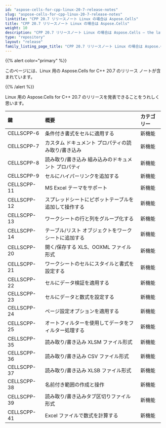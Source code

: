 ```yaml
---
id: "aspose-cells-for-cpp-linux-20-7-release-notes"
slug: "aspose-cells-for-cpp-linux-20-7-release-notes"
linktitle: "CPP 20.7 リリースノート Linux の場合は Aspose.Cells"
title: "CPP 20.7 リリースノート Linux の場合は Aspose.Cells"
weight: 10
description: "CPP 20.7 リリースノート Linux の場合は Aspose.Cells – the latest updates and fixes."
type: "repository"
layout: "release"
family_listing_page_title: "CPP 20.7 リリースノート Linux の場合は Aspose.Cells"
---
```

{{% alert color="primary" %}}

このページには、Linux 用の Aspose.Cells for C++ 20.7 のリリース ノートが含まれています。

{{% /alert %}}

Linux 用の Aspose.Cells for C++ 20.7 のリリースを発表できることをうれしく思います。

|**鍵**|**概要**|**カテゴリー**|
|:- |:- |:- |
|CELLSCPP-6|条件付き書式をセルに適用する|新機能|
|CELLSCPP-7|カスタム ドキュメント プロパティの読み取り/書き込み|新機能|
|CELLSCPP-8|読み取り/書き込み 組み込みのドキュメント プロパティ|新機能|
|CELLSCPP-9|セルにハイパーリンクを追加する|新機能|
|CELLSCPP-11|MS Excel テーマをサポート|新機能|
|CELLSCPP-12|スプレッドシートにピボットテーブルを追加して操作する|新機能|
|CELLSCPP-13|ワークシートの行と列をグループ化する|新機能|
|CELLSCPP-14|テーブル/リスト オブジェクトをワークシートに追加する|新機能|
|CELLSCPP-20|開く/保存する XLS、OOXML ファイル形式|新機能|
|CELLSCPP-21|ワークシートのセルにスタイルと書式を設定する|新機能|
|CELLSCPP-22|セルにデータ検証を適用する|新機能|
|CELLSCPP-23|セルにデータと数式を設定する|新機能|
|CELLSCPP-24|ページ設定オプションを適用する|新機能|
|CELLSCPP-25|オートフィルターを使用してデータをフィルター処理する|新機能|
|CELLSCPP-35|読み取り/書き込み XLSM ファイル形式|新機能|
|CELLSCPP-36|読み取り/書き込み CSV ファイル形式|新機能|
|CELLSCPP-37|読み取り/書き込み XLSB ファイル形式|新機能|
|CELLSCPP-38|名前付き範囲の作成と操作|新機能|
|CELLSCPP-39|読み取り/書き込みタブ区切りファイル形式|新機能|
|CELLSCPP-41|Excel ファイルで数式を計算する|新機能|
